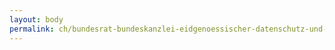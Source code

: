 ```yaml
---
layout: body
permalink: ch/bundesrat-bundeskanzlei-eidgenoessischer-datenschutz-und-ffentlichkeitsbeauftragter/
---
```


